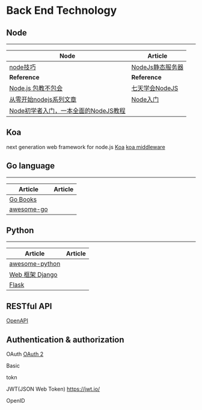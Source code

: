 # Back End Technology

## Node
----
| Node | Article |
| --------- | --------- |
|[node技巧](https://github.com/Wscats/Good-text-Share/issues/44)|[NodeJs静态服务器](https://github.com/Wscats/angular-demo/tree/gh-pages/diyNodeServer)|
| **Reference** | **Reference** |
|[Node.js 包教不包会](https://github.com/alsotang/node-lessons)|[七天学会NodeJS](http://nqdeng.github.io/7-days-nodejs/)|
|[从零开始nodejs系列文章](http://blog.fens.me/series-nodejs)|[Node入门](http://www.nodebeginner.org/index-zh-cn.html)|
|[Node初学者入门，一本全面的NodeJS教程](http://ourjs.com/detail/529ca5950cb6498814000005)||

## Koa
next generation web framework for node.js
[Koa](https://github.com/koajs)
[koa middleware](https://github.com/koajs/koa/wiki)

## Go language
----
| Article | Article |
| --------- | --------- |
|[Go Books](https://github.com/dariubs/GoBooks) ||
|[awesome-go](https://github.com/avelino/awesome-go)||

## Python
-----
| Article | Article |
| --------- | --------- |
|[awesome-python](https://github.com/vinta/awesome-python)||
|[Web 框架 Django](https://github.com/django/django) ||
|[Flask](http://flask.pocoo.org/)||



## RESTful API
[OpenAPI](https://github.com/OAI/OpenAPI-Specification/blob/master/versions/3.0.0.md)


## Authentication & authorization
OAuth
[OAuth 2](https://oauth.net/2/)

Basic 

tokn

JWT(JSON Web Token) https://jwt.io/

OpenID